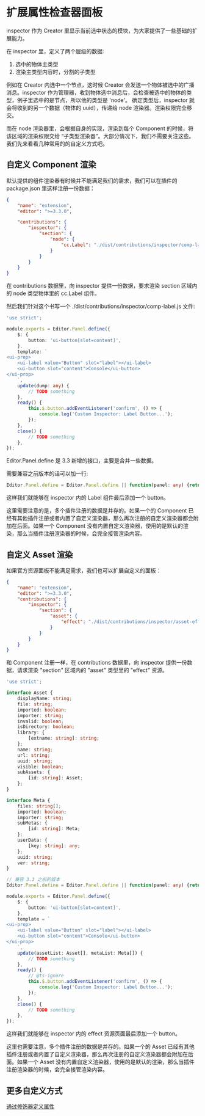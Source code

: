 # 扩展属性检查器面板

inspector 作为 Creator 里显示当前选中状态的模块，为大家提供了一些基础的扩展能力。

在 inspector 里，定义了两个层级的数据:

1. 选中的物体主类型
2. 渲染主类型内容时，分割的子类型

例如在 Creator 内选中一个节点，这时候 Creator 会发送一个物体被选中的广播消息。inspector 作为管理器，收到物体选中消息后，会检查被选中的物体的类型，例子里选中的是节点，所以他的类型是 'node'。
确定类型后，inspector 就会将收到的另一个数据（物体的 uuid），传递给 node 渲染器。渲染权限完全移交。

而在 node 渲染器里，会根据自身的实现，渲染到每个 Component 的时候，将该区域的渲染权限交给 “子类型渲染器”。大部分情况下，我们不需要关注这些。我们先来看看几种常用的的自定义方式吧。

## 自定义 Component 渲染

默认提供的组件渲染器有时候并不能满足我们的需求，我们可以在插件的 package.json 里这样注册一份数据：

```json
{
    "name": "extension",
    "editor": ">=3.3.0",

    "contributions": {
        "inspector": {
            "section": {
                "node": {
                    "cc.Label": "./dist/contributions/inspector/comp-label.js"
                }
            }
        }
    }
}
```

在 contributions 数据里，向 inspector 提供一份数据，要求渲染 section 区域内的 node 类型物体里的 cc.Label 组件。

然后我们针对这个书写一个 ./dist/contributions/inspector/comp-label.js 文件:

```typescript
'use strict';

module.exports = Editor.Panel.define({
    $: {
        button: 'ui-button[slot=content]',
    }.
    template: `
<ui-prop>
    <ui-label value="Button" slot="label"></ui-label>
    <ui-button slot="content">Console</ui-button>
</ui-prop>
    `,
    update(dump: any) {
        // TODO something
    },
    ready() {
        this.$.button.addEventListener('confirm', () => {
            console.log('Custom Inspector: Label Button...');
        });
    },
    close() {
        // TODO something
    },
});
```

Editor.Panel.define 是 3.3 新增的接口，主要是合并一些数据。

需要兼容之前版本的话可以加一行:

```typescript
Editor.Panel.define = Editor.Panel.define || function(panel: any) {return panel;}
```

这样我们就能够在 inspector 内的 Label 组件最后添加一个 button。

这里需要注意的是，多个插件注册的数据是并存的。如果一个的 Component 已经有其他插件注册或者内置了自定义渲染器，那么再次注册的自定义渲染器都会附加在后面。如果一个 Component 没有内置自定义渲染器，使用的是默认的渲染，那么当插件注册渲染器的时候，会完全接管渲染内容。

## 自定义 Asset 渲染

如果官方资源面板不能满足需求，我们也可以扩展自定义的面板：

```json
{
    "name": "extension",
    "editor": ">=3.3.0",
    "contributions": {
        "inspector": {
            "section": {
                "asset": {
                    "effect": "./dist/contributions/inspector/asset-effect.js"
                }
            }
        }
    }
}
```

和 Component 注册一样，在 contributions 数据里，向 inspector 提供一份数据，请求渲染 "section" 区域内的 "asset" 类型里的 "effect" 资源。

```typescript
'use strict';

interface Asset {
    displayName: string;
    file: string;
    imported: boolean;
    importer: string;
    invalid: boolean;
    isDirectory: boolean;
    library: {
        [extname: string]: string;
    };
    name: string;
    url: string;
    uuid: string;
    visible: boolean;
    subAssets: {
        [id: string]: Asset;
    };
}

interface Meta {
    files: string[];
    imported: boolean;
    importer: string;
    subMetas: {
        [id: string]: Meta;
    };
    userData: {
        [key: string]: any;
    };
    uuid: string;
    ver: string;
}

// 兼容 3.3 之前的版本
Editor.Panel.define = Editor.Panel.define || function(panel: any) {return panel;}

module.exports = Editor.Panel.define({
    $: {
        button: 'ui-button[slot=content]',
    },
    template = `
<ui-prop>
    <ui-label value="Button" slot="label"></ui-label>
    <ui-button slot="content">Console</ui-button>
</ui-prop>
    `,
    update(assetList: Asset[], metaList: Meta[]) {
        // TODO something
    },
    ready() {
        // @ts-ignore
        this.$.button.addEventListener('confirm', () => {
            console.log('Custom Inspector: Label Button...');
        });
    },
    close() {
        // TODO something
    },
});
```

这样我们就能够在 inspector 内的 effect 资源页面最后添加一个 button。

这里也需要注意，多个插件注册的数据是并存的。如果一个的 Asset 已经有其他插件注册或者内置了自定义渲染器，那么再次注册的自定义渲染器都会附加在后面。如果一个 Asset 没有内置自定义渲染器，使用的是默认的渲染，那么当插件注册渲染器的时候，会完全接管渲染内容。

## 更多自定义方式

[通过修饰器定义属性](../../scripting/decorator.md)
